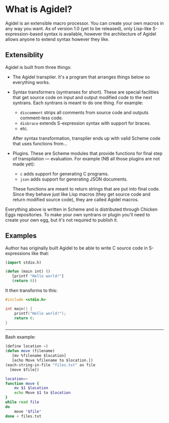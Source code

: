 # What is Agidel?

Agidel is an extensible macro processor. You can create your own
macros in any way you want. As of version 1.0 (yet to be released),
only Lisp-like S-expression-based syntax is available, however the
architecture of Agidel allows anyone to extend syntax however they
like.

## Extensiblity

Agidel is built from three things:

- The Agidel transpiler. It's a program that arranges things below so
  everything works.
- Syntax transformers (syntranses for short). These are special
  facilities that get source code on input and output modified code to
  the next syntrans. Each syntrans is meant to do one thing. For
  example:
  - `discomment` strips all comments from source code and outputs
    comment-less code.
  - `disbrace` extends S-expression syntax with support for braces.
  - etc.

  After syntax transformation, transpiler ends up with valid Scheme
  code that uses functions from…
- Plugins. These are Scheme modules that provide functions for final
  step of transpilation — evaluation. For example (NB all those
  plugins are not made yet):
  - `c` adds support for generating C programs.
  - `json` adds support for generating JSON documents.

  These functions are meant to return strings that are put into final
  code. Since they behave just like Lisp macros (they get source code
  and return modified source code), they are called Agidel macros.
  
Everything above is written in Scheme and is distributed through
Chicken Eggs repositories. To make your own syntrans or plugin you'll
need to create your own egg, but it's not required to publish it.

## Examples

Author has originally built Agidel to be able to write C source code
in S-expressions like that:

```lisp
(import stdio.h)

(defun (main int) ()
   [printf "Hello world!"]
   (return 0))
```

It then transforms to this:

```c
#include <stdio.h>

int main() {
    printf("Hello world!");
    return 0;
}
```

<hr>

Bash example:
```lisp
(define location ~)
(defun move (filename)
   [mv %filename $location]
   [echo Move %filename to $location.])
(each-string-in-file "files.txt" as file
  [move $file])
```

```bash
location=~
function move {
    mv $1 $location
    echo Move $1 to $location
}
while read file
do
    move "$file"
done < files.txt
```
